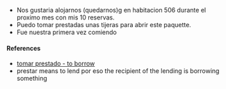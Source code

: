 
- Nos gustaria alojarnos (quedarnos)g en habitacion 506 durante el proximo mes con mis 10 reservas.
- Puedo tomar prestadas unas tijeras para abrir este paquette.
- Fue nuestra primera vez comiendo

#### References

- [tomar prestado - to borrow](https://www.spanishdict.com/translate/tomar%20prestado)
- prestar means to lend por eso the recipient of the lending is borrowing something
